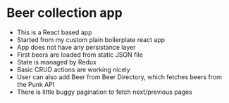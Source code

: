 # Beer collection app

- This is a React based app
- Started from my custom plain boilerplate react app
- App does not have any persistance layer
- First beers are loaded from static JSON file
- State is managed by Redux
- Basic CRUD actions are working nicely
- User can also add Beer from Beer Directory, which fetches beers from the Punk API
- There is little buggy pagination to fetch next/previous pages
